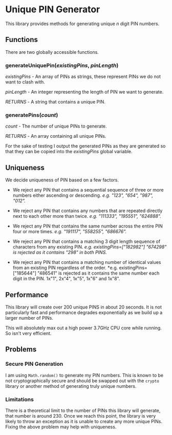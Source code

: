 # Unique PIN Generator

This library provides methods for generating unique *n* digit PIN numbers.

## Functions

There are two globally accessible functions.

### generateUniquePin(*existingPins*, *pinLength*)

*existingPins* - An array of PINs as strings, these represent PINs we do not want to clash with.

*pinLength* - An integer representing the length of PIN we want to generate.

*RETURNS* - A string that contains a unique PIN.

### generatePins(*count*)

*count* - The number of unique PINs to generate.

*RETURNS* - An array containing all unique PINs.

For the sake of testing I output the generated PINs as they are generated so that they can be copied into the *existingPins* global variable.

## Uniqueness

We decide uniqueness of PIN based on a few factors.

* We reject any PIN that contains a sequential sequence of three or more numbers either ascending or descending. *e.g. "123", "654", "987", "012".*

* We reject any PIN that contains any numbers that are repeated directly next to each other more than twice. *e.g. "111333", "195551", "624888".*

* We reject any PIN that contains the same number across the entire PIN four or more times. *e.g. "191117", "558255", "686676".*

* We reject any PIN that contains a matching 3 digit length sequence of characters from any existing PIN. *e.g. existingPins=["182982"] "674298" is rejected as it contains "298" in both PINS.*

* We reject any PIN that contains a matching number of identical values from an existing PIN regardless of the order. *e.g. existingPins=["185644"] "486541" is rejected as it contains the same number each digit in the PIN. 1x"1", 2x"4", 1x"5", 1x"6" and 1x"8".

## Performance

This library will create over 200 unique PINS in about 20 seconds. It is not particularly fast and performance degrades exponentially as we build up a larger number of PINs.

This will absolutely max out a high power 3.7GHz CPU core while running. So isn't very efficient.

## Problems

### Secure PIN Generation

I am using `Math.random()` to generate my PIN numbers. This is known to be not cryptographically secure and should be swapped out with the `crypto` library or another method of generating truly unique numbers.

### Limitations

There is a theoretical limit to the number of PINs this library will generate, that number is around 230. Once we reach this point, the library is very likely to throw an exception as it is unable to create any more unique PINs. Fixing the above problem may help with uniqueness.
